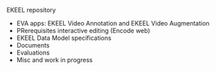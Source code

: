 
EKEEL repository 

- EVA apps: EKEEL Video Annotation and EKEEL Video Augmentation
- PRerequisites interactive editing (Encode web)
- EKEEL Data Model specifications
- Documents
- Evaluations
- Misc and work in progress

